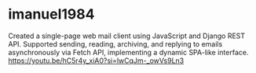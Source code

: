 # imanuel1984 
Created a single-page web mail client using JavaScript and Django REST API. Supported sending, reading, archiving, and replying to emails asynchronously via Fetch API, implementing a dynamic SPA-like interface.
https://youtu.be/hC5r4y_xiA0?si=lwCqJm-_owVs9Ln3‏⁦⁩
